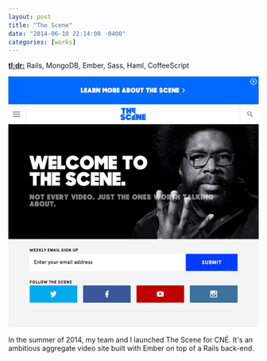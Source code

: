 ```yaml
---
layout: post
title: "The Scene"
date: "2014-06-10 22:14:00 -0400"
categories: [works]
---
```


<a href="https://thescene.com" rel="nofollow" target="_blank"><strong>tl;dr:</strong></a> Rails, MongoDB, Ember, Sass, Haml, CoffeeScript

![The Scene Homepage](/img/works/the-scene.jpg)

In the summer of 2014, my team and I launched The Scene for CNÉ. It's an ambitious
aggregate video site built with Ember on top of a Rails back-end.
